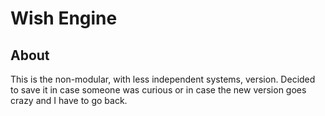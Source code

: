 # Wish Engine

## About

This is the non-modular, with less independent systems, version. Decided to save it in case someone was curious or in case the new version goes crazy 
and I have to go back.